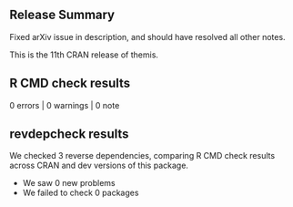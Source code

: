 ## Release Summary

Fixed arXiv issue in description, and should have resolved all other notes.

This is the 11th CRAN release of themis.

## R CMD check results

0 errors | 0 warnings | 0 note

## revdepcheck results

We checked 3 reverse dependencies, comparing R CMD check results across CRAN and dev versions of this package.

 * We saw 0 new problems
 * We failed to check 0 packages
